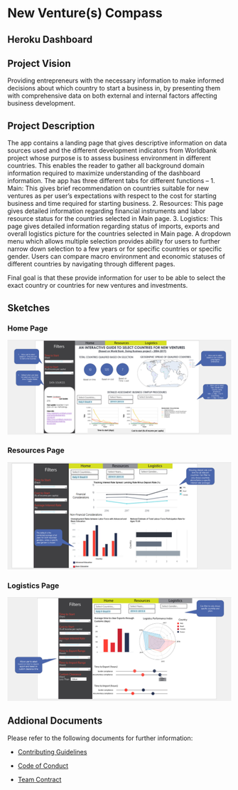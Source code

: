 # New Venture(s) Compass

## Heroku Dashboard

## Project Vision
Providing entrepreneurs with the necessary information to make informed decisions about which country to start a business in, by presenting them with comprehensive data on both external and internal factors affecting business development.

## Project Description
The app contains a landing page that gives descriptive information on data sources used and the different development indicators from Worldbank project whose purpose is to assess business environment in different countries. This enables the reader to gather all background domain information required to maximize understanding of the dashboard information.
The app has three different tabs for different functions – 1. Main: This gives brief recommendation on countries suitable for new ventures as per user’s expectations with respect to the cost for starting business and time required for starting business. 2. Resources: This page gives detailed information regarding financial instruments and labor resource status for the countries selected in Main page. 3. Logistics: This page gives detailed information regarding status of imports, exports and overall logistics picture for the countries selected in Main page. 
A dropdown menu which allows multiple selection provides ability for users to further narrow down selection to a few years or for specific countries or specific gender. Users can compare macro environment and economic statuses of different countries by navigating through different pages. 

Final goal is that these provide information for user to be able to select the exact country or countries for new ventures and investments.

## Sketches 
### Home Page
![Home](images/Sketch-Home.png)

### Resources Page
![Resources](images/Sketch-Resources.png)

### Logistics Page
![Logistics](images/Sketch-Logistics.png)

## Addional Documents 
Please refer to the following documents for further information:

- [Contributing Guidelines](https://github.com/sahaavi/New-Venture-s-Compass-R/blob/main/CONTRIBUTING.md)

- [Code of Conduct](https://github.com/sahaavi/New-Venture-s-Compass-R/blob/main/CODE_OF_CONDUCT.md)

- [Team Contract](https://github.com/sahaavi/New-Venture-s-Compass-R/blob/main/doc/team-contract.md)
